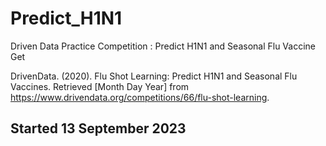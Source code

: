 # Predict_H1N1
Driven Data Practice Competition : Predict H1N1 and Seasonal Flu Vaccine Get

DrivenData. (2020). Flu Shot Learning: Predict H1N1 and Seasonal Flu Vaccines. Retrieved [Month Day Year] from https://www.drivendata.org/competitions/66/flu-shot-learning.

## Started 13 September 2023
